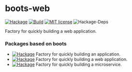 # boots-web

[![Hackage](https://img.shields.io/hackage/v/boots-web.svg?logo=haskell)](https://hackage.haskell.org/package/boots-web)
[![Build](https://img.shields.io/travis/leptonyu/boots.svg?logo=travis)](https://travis-ci.org/leptonyu/boots)
[![MIT license](https://img.shields.io/badge/license-MIT-blue.svg)](https://github.com/leptonyu/boots/blob/master/boots-web/LICENSE)
![Hackage-Deps](https://img.shields.io/hackage-deps/v/boots-web)

Factory for quickly building a web application.

### Packages based on boots

- [![Hackage](https://img.shields.io/badge/boots-app-orange)](https://hackage.haskell.org/package/boots-app) Factory for quickly building an application.
- [![Hackage](https://img.shields.io/badge/boots-web-orange)](https://hackage.haskell.org/package/boots-web) Factory for quickly building a web application.
- [![Hackage](https://img.shields.io/badge/boots-cloud-orange)](https://hackage.haskell.org/package/boots-cloud) Factory for quickly building a microservice.

